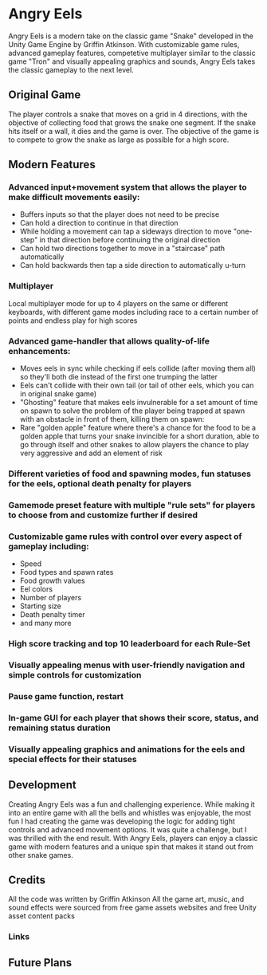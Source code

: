 # Angry Eels
 Angry Eels is a modern take on the classic game "Snake" developed in the Unity Game Engine by Griffin Atkinson. With customizable game rules, advanced gameplay features, competetive multiplayer similar to the classic game "Tron" and visually appealing graphics and sounds, Angry Eels takes the classic gameplay to the next level.

## Original Game
The player controls a snake that moves on a grid in 4 directions, with the objective of collecting food that grows the snake one segment. If the snake hits itself or a wall, it dies and the game is over. The objective of the game is to compete to grow the snake as large as possible for a high score.

## Modern Features
### Advanced input+movement system that allows the player to make difficult movements easily:
- Buffers inputs so that the player does not need to be precise
- Can hold a direction to continue in that direction
- While holding a movement can tap a sideways direction to move "one-step" in that direction before continuing the original direction
- Can hold two directions together to move in a "staircase" path automatically
- Can hold backwards then tap a side direction to automatically u-turn

### Multiplayer 
Local multiplayer mode for up to 4 players on the same or different keyboards, with different game modes including race to a certain number of points and endless play for high scores

### Advanced game-handler that allows quality-of-life enhancements:
- Moves eels in sync while checking if eels collide (after moving them all) so they'll both die instead of the first one trumping the latter
- Eels can't collide with their own tail (or tail of other eels, which you can in original snake game)
- "Ghosting" feature that makes eels invulnerable for a set amount of time on spawn to solve the problem of the player being trapped at spawn with an obstacle in front  of them, killing them on spawn:
- Rare "golden apple" feature where there's a chance for the food to be a golden apple that turns your snake invincible for a short duration, able to go through itself   and other snakes to allow players the chance to play very aggressive and add an element of risk

### Different varieties of food and spawning modes, fun statuses for the eels, optional death penalty for players

### Gamemode preset feature with multiple "rule sets" for players to choose from and customize further if desired

### Customizable game rules with control over every aspect of gameplay including:
- Speed
- Food types and spawn rates
- Food growth values
- Eel colors
- Number of players
- Starting size
- Death penalty timer 
- and many more

### High score tracking and top 10 leaderboard for each Rule-Set

### Visually appealing menus with user-friendly navigation and simple controls for customization

### Pause game function, restart

### In-game GUI for each player that shows their score, status, and remaining status duration

### Visually appealing graphics and animations for the eels and special effects for their statuses


## Development
Creating Angry Eels was a fun and challenging experience. While making it into an entire game with all the bells and whistles was enjoyable, the most fun I had creating the game was developing the logic for adding tight controls and advanced movement options. It was quite a challenge, but I was thrilled with the end result. With Angry Eels, players can enjoy a classic game with modern features and a unique spin that makes it stand out from other snake games.

## Credits
All the code was written by Griffin Atkinson
All the game art, music, and sound effects were sourced from free game assets websites and free Unity asset content packs
### Links


## Future Plans


